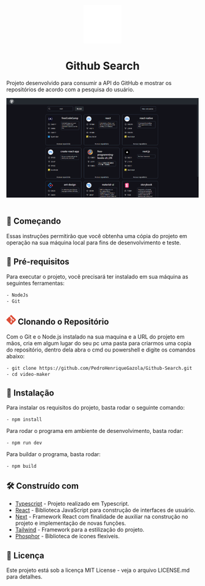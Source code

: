 <div align="center">
  <img src="./public/githubicon.png" width='100px'/>
  <h1 align="center">Github Search</h1>
 </div>
<p>Projeto desenvolvido para consumir a API do GitHub e mostrar os repositórios de acordo com a pesquisa do usuário.</p>
<img src='./public/githubImg.png' />
<br></br>
<h2>🚀 Começando</h2>
Essas instruções permitirão que você obtenha uma cópia do projeto em operação na sua máquina local para fins de desenvolvimento e teste.




<h2>🔧 Pré-requisitos</h2>
Para executar o projeto, você precisará ter instalado em sua máquina as seguintes ferramentas:

```
- NodeJs
- Git
```

<h2><img src="./public/git_6.png" width='25px'> Clonando o Repositório</h2>
Com o Git e o Node.js instalado na sua maquina e a URL do projeto em mãos, cria em algum lugar do seu pc uma pasta para criarmos uma copia do repositório, dentro dela abra o cmd ou powershell e digite os comandos abaixo:

```
- git clone https://github.com/PedroHenriqueGazola/Github-Search.git
- cd video-maker
```

<h2>🔧 Instalação</h2>

Para instalar os requisitos do projeto, basta rodar o seguinte comando:

```
- npm install
```

Para rodar o programa em ambiente de desenvolvimento, basta rodar:

```
- npm run dev
```

Para buildar o programa, basta rodar:

```
- npm build
```
<h2>🛠️ Construído com</h2>

* [Typescript](https://www.typescriptlang.org/docs) - Projeto realizado em Typescript.
* [React](https://pt-br.reactjs.org/docs/getting-started.html) - Biblioteca JavaScript para construção de interfaces de usuário.
* [Next](https://nextjs.org) - Framework React com finalidade de auxiliar na construção no projeto e implementação de novas funções.
* [Tailwind](https://tailwindcss.com) - Framework para a estilização do projeto.
* [Phosphor](https://phosphoricons.com) - Biblioteca de icones flexiveis.


<h2>📄 Licença</h2>
Este projeto está sob a licença MIT License - veja o arquivo LICENSE.md para detalhes.
